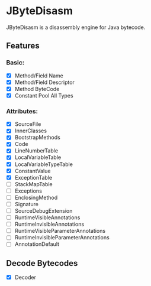 # JByteDisasm

JByteDisasm is a disassembly engine for Java bytecode.

## Features

### Basic:
- [X] Method/Field Name
- [X] Method/Field Descriptor
- [X] Method ByteCode
- [X] Constant Pool All Types

### Attributes:
- [X] SourceFile
- [X] InnerClasses
- [X] BootstrapMethods
- [X] Code
- [X] LineNumberTable
- [X] LocalVariableTable
- [X] LocalVariableTypeTable
- [X] ConstantValue
- [X] ExceptionTable
- [ ] StackMapTable
- [ ] Exceptions
- [ ] EnclosingMethod
- [ ] Signature
- [ ] SourceDebugExtension
- [ ] RuntimeVisibleAnnotations
- [ ] RuntimeInvisibleAnnotations
- [ ] RuntimeVisibleParameterAnnotations
- [ ] RuntimeInvisibleParameterAnnotations
- [ ] AnnotationDefault

## Decode Bytecodes
- [X] Decoder
